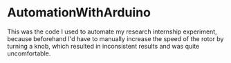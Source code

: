 # AutomationWithArduino

This was the code I used to automate my research internship experiment, because beforehand I'd have to manually increase the speed of the rotor by turning a knob, which resulted in inconsistent results and was quite uncomfortable.

